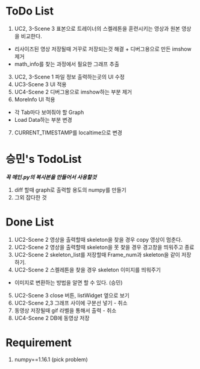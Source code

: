 # ToDo List
1. UC2, 3-Scene 3 표본으로 트레이너의 스켈레톤을 훈련시키는 영상과 원본 영상을 비교한다.
  + 리사이즈된 영상 저장될때 거꾸로 저장되는것 해결 + 디버그용으로 만든 imshow제거
  + math_info를 찾는 과정에서 필요한 그래프 추출
3. UC2, 3-Scene 1 파일 정보 출력하는곳의 UI 수정
4. UC3-Scene 3 UI 적용
5. UC4-Scene 2 디버그용으로 imshow하는 부분 제거
6. MoreInfo UI 적용
  + 각 Tab마다 보여줘야 할 Graph
  + Load Data하는 부분 변경
7. CURRENT_TIMESTAMP를 localtime으로 변경

# 승민's TodoList
***꼭 메인.py의 복사본을 만들어서 사용할것***
1. diff 할때 graph로 출력할 용도의 numpy를 만들기
2. 그외 잡다한 것

# Done List
1. UC2-Scene 2 영상을 출력할때 skeleton을 찾을 경우 copy 영상이 멈춘다.
2. UC2-Scene 2 영상을 출력할때 skeleton을 못 찾을 경우 경고창을 띄워주고 종료
3. UC2-Scene 2 skeleton_list를 저장할때 Frame_num과 skeleton을 같이 저장하기.
4. UC2-Scene 2 스켈레톤을 찾을 경우 skeleton 이미지를 띄워주기
  + 이미지로 변환하는 방법을 알면 할 수 있다. (승민)
5. UC2-Scene 3 close 버튼, listWidget 옆으로 보기
6. UC2-Scene 2,3 그래프 사이에 구분선 넣기 - 취소
7. 동영상 저장될때 gif 라벨을 통해서 출력 - 취소
8. UC4-Scene 2 DB에 동영상 저장


# Requirement
1. numpy==1.16.1 (pick problem)
